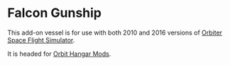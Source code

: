 # Falcon Gunship

This add-on vessel is for use with both  2010 and 2016 versions of [Orbiter Space Flight Simulator](http://orbit.medphys.ucl.ac.uk/).

It is headed for [Orbit Hangar Mods](https://www.orbithangar.com/).